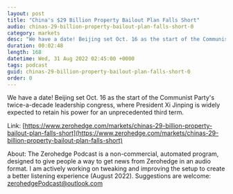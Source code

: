 ```yaml
---
layout: post
title: "China's $29 Billion Property Bailout Plan Falls Short"
audio: chinas-29-billion-property-bailout-plan-falls-short-0
category: markets
desc: "We have a date! Beijing set Oct. 16 as the start of the Communist Party's twice-a-decade leadership congress, where President Xi Jinping is widely expected to retain his power for an unprecedented third term."
duration: 00:02:48
length: 168
datetime: Wed, 31 Aug 2022 02:45:00 +0000
tags: podcast
guid: chinas-29-billion-property-bailout-plan-falls-short-0
order: 0
---
```

We have a date! Beijing set Oct. 16 as the start of the Communist Party's twice-a-decade leadership congress, where President Xi Jinping is widely expected to retain his power for an unprecedented third term.

Link: [https://www.zerohedge.com/markets/chinas-29-billion-property-bailout-plan-falls-short](https://www.zerohedge.com/markets/chinas-29-billion-property-bailout-plan-falls-short)

About: The Zerohedge Podcast is a non-commercial, automated program, designed to give people a way to get news from Zerohedge in an audio format.  I am actively working on tweaking and improving the setup to create a better listening experience (August 2022).  Suggestions are welcome: [zerohedgePodcast@outlook.com](mailto:zerohedgePodcast@outlook.com)
